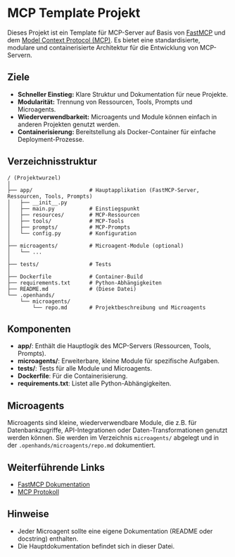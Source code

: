# MCP Template Projekt

Dieses Projekt ist ein Template für MCP-Server auf Basis von [FastMCP](https://gofastmcp.com) und dem [Model Context Protocol (MCP)](https://modelcontextprotocol.io/introduction). Es bietet eine standardisierte, modulare und containerisierte Architektur für die Entwicklung von MCP-Servern.

## Ziele
- **Schneller Einstieg:** Klare Struktur und Dokumentation für neue Projekte.
- **Modularität:** Trennung von Ressourcen, Tools, Prompts und Microagents.
- **Wiederverwendbarkeit:** Microagents und Module können einfach in anderen Projekten genutzt werden.
- **Containerisierung:** Bereitstellung als Docker-Container für einfache Deployment-Prozesse.

## Verzeichnisstruktur

```
/ (Projektwurzel)
│
├── app/                  # Hauptapplikation (FastMCP-Server, Ressourcen, Tools, Prompts)
│   ├── __init__.py
│   ├── main.py           # Einstiegspunkt
│   ├── resources/        # MCP-Ressourcen
│   ├── tools/            # MCP-Tools
│   ├── prompts/          # MCP-Prompts
│   └── config.py         # Konfiguration
│
├── microagents/          # Microagent-Module (optional)
│   └── ...
│
├── tests/                # Tests
│
├── Dockerfile            # Container-Build
├── requirements.txt      # Python-Abhängigkeiten
├── README.md             # (Diese Datei)
└── .openhands/
    └── microagents/
        └── repo.md       # Projektbeschreibung und Microagents
```

## Komponenten
- **app/**: Enthält die Hauptlogik des MCP-Servers (Ressourcen, Tools, Prompts).
- **microagents/**: Erweiterbare, kleine Module für spezifische Aufgaben.
- **tests/**: Tests für alle Module und Microagents.
- **Dockerfile**: Für die Containerisierung.
- **requirements.txt**: Listet alle Python-Abhängigkeiten.

## Microagents
Microagents sind kleine, wiederverwendbare Module, die z.B. für Datenbankzugriffe, API-Integrationen oder Daten-Transformationen genutzt werden können. Sie werden im Verzeichnis `microagents/` abgelegt und in der `.openhands/microagents/repo.md` dokumentiert.

## Weiterführende Links
- [FastMCP Dokumentation](https://gofastmcp.com)
- [MCP Protokoll](https://modelcontextprotocol.io/introduction)

## Hinweise
- Jeder Microagent sollte eine eigene Dokumentation (README oder docstring) enthalten.
- Die Hauptdokumentation befindet sich in dieser Datei.

